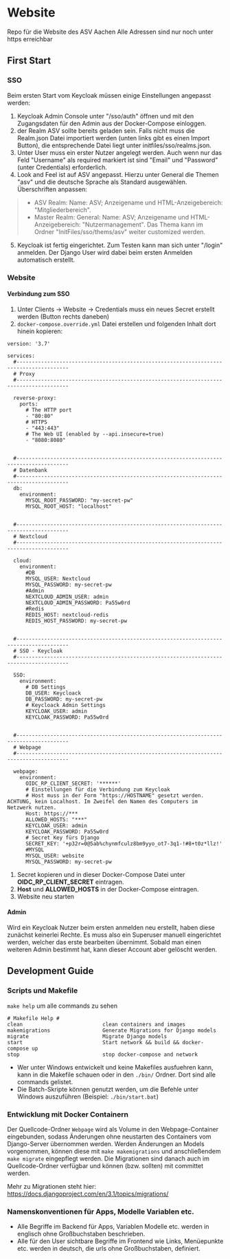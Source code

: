 # Website
Repo für die Website des ASV Aachen
Alle Adressen sind nur noch unter https erreichbar

## First Start
### SSO
Beim ersten Start vom Keycloak müssen einige Einstellungen angepasst werden:
1. Keycloak Admin Console unter "/sso/auth" öffnen und mit den Zugangsdaten für den Admin aus der Docker-Compose einloggen.
2. der Realm ASV sollte bereits geladen sein. Falls nicht muss die Realm.json Datei importiert werden (unten links gibt es einen Import Button), die entsprechende Datei liegt unter initfiles/sso/realms.json. 
3. Unter User muss ein erster Nutzer angelegt werden. Auch wenn nur das Feld "Username" als required markiert ist sind "Email" und "Password" (unter Credentials) erforderlich.
4. Look and Feel ist auf ASV angepasst. Hierzu unter General die Themen "asv" und die deutsche Sprache als Standard ausgewählen. Überschriften anpassen: 
> - ASV Realm: Name: ASV; Anzeigename und HTML-Anzeigebereich: "Mitgliederbereich". 
> - Master Realm: General: Name: ASV; Anzeigename und HTML-Anzeigebereich: "Nutzermanagement". 
Das Thema kann im Ordner "InitFiles/sso/thems/asv" weiter customized werden.       
5. Keycloak ist fertig eingerichtet. Zum Testen kann man sich unter "/login" anmelden. Der Django User wird dabei beim ersten Anmelden automatisch erstellt. 

### Website

#### Verbindung zum SSO
1. Unter Clients -> Website -> Credentials muss ein neues Secret erstellt werden (Button rechts daneben)
1. `docker-compose.override.yml` Datei erstellen und folgenden Inhalt dort hinein kopieren:
```
version: '3.7'

services:
  #---------------------------------------------------------------------------------------
  # Proxy
  #---------------------------------------------------------------------------------------

  reverse-proxy:
    ports:
      # The HTTP port
      - "80:80"
      # HTTPS
      - "443:443"
      # The Web UI (enabled by --api.insecure=true)
      - "8080:8080"


  #---------------------------------------------------------------------------------------
  # Datenbank
  #---------------------------------------------------------------------------------------
  db:
    environment:
      MYSQL_ROOT_PASSWORD: "my-secret-pw"
      MYSQL_ROOT_HOST: "localhost"


  #---------------------------------------------------------------------------------------
  # Nextcloud
  #---------------------------------------------------------------------------------------

  cloud:
    environment:
      #DB
      MYSQL_USER: Nextcloud
      MYSQL_PASSWORD: my-secret-pw
      #Admin
      NEXTCLOUD_ADMIN_USER: admin
      NEXTCLOUD_ADMIN_PASSWORD: Pa55w0rd
      #Redis
      REDIS_HOST: nextcloud-redis
      REDIS_HOST_PASSWORD: my-secret-pw


  #---------------------------------------------------------------------------------------
  # SSO - Keycloak
  #---------------------------------------------------------------------------------------

  SSO:
    environment:
      # DB Settings
      DB_USER: Keycloack
      DB_PASSWORD: my-secret-pw
      # Keycloack Admin Settings
      KEYCLOAK_USER: admin
      KEYCLOAK_PASSWORD: Pa55w0rd


  #---------------------------------------------------------------------------------------
  # Webpage
  #---------------------------------------------------------------------------------------

  webpage:
    environment:
      OIDC_RP_CLIENT_SECRET: '******'
      # Einstellungen für die Verbindung zum Keycloak
      # Host muss in der Form "https://HOSTNAME" gesetzt werden. ACHTUNG, kein Localhost. Im Zweifel den Namen des Computers im Netzwerk nutzen.
      Host: https://***
      ALLOWED_HOSTS: "***"
      KEYCLOAK_USER: admin
      KEYCLOAK_PASSWORD: Pa55w0rd
      # Secret Key fürs Django
      SECRET_KEY: '+p32r=0@5ab%chynmfculz8bm9yyo_ot7-3q1-!#8+t0z*llz!'
      #MYSQL
      MYSQL_USER: website
      MYSQL_PASSWORD: my-secret-pw

```
1. Secret kopieren und in dieser Docker-Compose Datei unter __OIDC_RP_CLIENT_SECRET__ eintragen.
1. __Host__ und __ALLOWED_HOSTS__ in der Docker-Compose eintragen.
1. Website neu starten
#### Admin
Wird ein Keycloak Nutzer beim ersten anmelden neu erstellt, haben diese zunächst keinerlei Rechte. Es muss also ein Superuser manuell eingerichtet werden, welcher das erste bearbeiten übernimmt. Sobald man einen weiteren Admin bestimmt hat, kann dieser Account aber gelöscht werden.
## Development Guide

### Scripts und Makefile
`make help` um alle commands zu sehen
```
# Makefile Help #
clean                          clean containers and images
makemigrations                 Generate Migrations for Django models
migrate                        Migrate Django models
start                          Start network && build && docker-compose up
stop                           stop docker-compose and network
```

* Wer unter Windows entwickelt und keine Makefiles ausfuehren kann, kann in die Makefile schauen oder in den `./bin/` Ordner. Dort sind alle commands gelistet.
* Die Batch-Skripte können genutzt werden, um die Befehle unter Windows auszuführen (Beispiel: `./bin/start.bat`)

### Entwicklung mit Docker Containern
Der Quellcode-Ordner `Webpage` wird als Volume in den Webpage-Container eingebunden, sodass Änderungen ohne neustarten des Containers vom Django-Server übernommen werden. Werden Änderungen an Models vorgenommen, können diese mit `make makemigrations` und anschließendem `make migrate` eingepflegt werden. Die Migrationen sind danach auch im Quellcode-Ordner verfügbar und können (bzw. sollten) mit committet werden.

Mehr zu Migrationen steht hier: https://docs.djangoproject.com/en/3.1/topics/migrations/

### Namenskonventionen für Apps, Modelle Variablen etc. 
* Alle Begriffe im Backend für Apps, Variablen Modelle etc. werden in englisch ohne Großbuchstaben beschrieben.
* Alle für den User sichtbare Begriffe im Frontend wie Links, Menüepunkte etc. werden in deutsch, die urls ohne Großbuchstaben, definiert.





